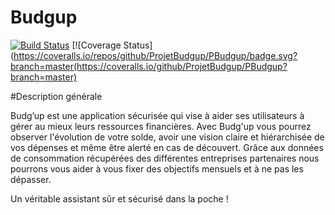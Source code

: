 # Budgup
[![Build Status](https://travis-ci.org/ProjetBudgup/PBudgup.svg?branch=master)](https://travis-ci.org/ProjetBudgup/PBudgup)
[![Coverage Status](https://coveralls.io/repos/github/ProjetBudgup/PBudgup/badge.svg?branch=master(https://coveralls.io/github/ProjetBudgup/PBudgup?branch=master)


#Description générale 

Budg’up est une application sécurisée qui vise à aider ses utilisateurs à gérer au mieux leurs ressources financières. Avec Budg'up vous pourrez observer l'évolution de votre solde,  avoir une vision claire et hiérarchisée de vos dépenses et même être alerté en cas de découvert. Grâce aux données de consommation récupérées des différentes entreprises partenaires nous pourrons vous aider à vous fixer des objectifs mensuels et à ne pas les dépasser.

Un véritable assistant sûr et sécurisé dans la poche !

